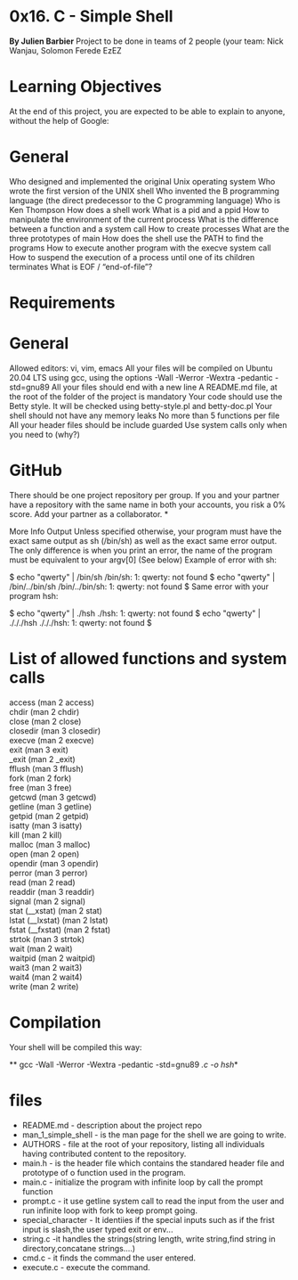 # 0x16. C - Simple Shell
 **By Julien Barbier**
 Project to be done in teams of 2 people (your team: Nick Wanjau, Solomon Ferede EzEZ

# Learning Objectives
At the end of this project, you are expected to be able to explain to anyone, without the help of Google:

# General
Who designed and implemented the original Unix operating system
Who wrote the first version of the UNIX shell
Who invented the B programming language (the direct predecessor to the C programming language)
Who is Ken Thompson
How does a shell work
What is a pid and a ppid
How to manipulate the environment of the current process
What is the difference between a function and a system call
How to create processes
What are the three prototypes of main
How does the shell use the PATH to find the programs
How to execute another program with the execve system call
How to suspend the execution of a process until one of its children terminates
What is EOF / “end-of-file”?
# Requirements
#  General
Allowed editors: vi, vim, emacs
All your files will be compiled on Ubuntu 20.04 LTS using gcc, using the options -Wall -Werror -Wextra -pedantic -std=gnu89
All your files should end with a new line
A README.md file, at the root of the folder of the project is mandatory
Your code should use the Betty style. It will be checked using betty-style.pl and betty-doc.pl
Your shell should not have any memory leaks
No more than 5 functions per file
All your header files should be include guarded
Use system calls only when you need to (why?)
# GitHub
There should be one project repository per group. If you and your partner have a repository with the same name in both your accounts, you risk a 0% score. Add your partner as a collaborator. *

More Info
Output
Unless specified otherwise, your program must have the exact same output as sh (/bin/sh) as well as the exact same error output.
The only difference is when you print an error, the name of the program must be equivalent to your argv[0] (See below)
Example of error with sh:

$ echo "qwerty" | /bin/sh
/bin/sh: 1: qwerty: not found
$ echo "qwerty" | /bin/../bin/sh
/bin/../bin/sh: 1: qwerty: not found
$
Same error with your program hsh:

$ echo "qwerty" | ./hsh
./hsh: 1: qwerty: not found
$ echo "qwerty" | ./././hsh
./././hsh: 1: qwerty: not found
$

# List of allowed functions and system calls
access (man 2 access)     
chdir (man 2 chdir)      
close (man 2 close)      
closedir (man 3 closedir)     
execve (man 2 execve)     
exit (man 3 exit)     
_exit (man 2 _exit)      
fflush (man 3 fflush)     
fork (man 2 fork)     
free (man 3 free)     
getcwd (man 3 getcwd)     
getline (man 3 getline)     
getpid (man 2 getpid)     
isatty (man 3 isatty)     
kill (man 2 kill)     
malloc (man 3 malloc)     
open (man 2 open)     
opendir (man 3 opendir)     
perror (man 3 perror)     
read (man 2 read)     
readdir (man 3 readdir)     
signal (man 2 signal)     
stat (__xstat) (man 2 stat)     
lstat (__lxstat) (man 2 lstat)     
fstat (__fxstat) (man 2 fstat)     
strtok (man 3 strtok)     
wait (man 2 wait)     
waitpid (man 2 waitpid)     
wait3 (man 2 wait3)     
wait4 (man 2 wait4)     
write (man 2 write)

# Compilation
Your shell will be compiled this way:

** gcc -Wall -Werror -Wextra -pedantic -std=gnu89 *.c -o hsh**

# files
- README.md - description about the project repo
- man_1_simple_shell - is the man page for the shell we are going to write.
- AUTHORS - file at the  root of your repository, listing all individuals having contributed content to the repository. 
- main.h - is the header file which contains the standared header file and prototype of o function used in the program.
- main.c - initialize the program with infinite loop by call the prompt function
- prompt.c - it use getline system call to read the input from the user and run infinite loop with fork to keep prompt going.
- special_character - It identiies if the special inputs such as if the frist input is slash,the user typed exit or env...
- string.c -it handles the strings(string length, write string,find string in directory,concatane strings....)
- cmd.c - it finds the command the user entered.
- execute.c - execute the command.
